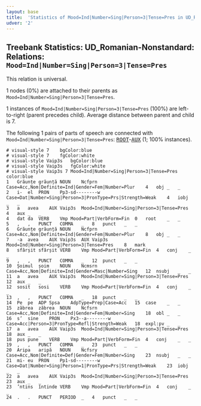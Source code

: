 ```yaml
---
layout: base
title:  'Statistics of Mood=Ind|Number=Sing|Person=3|Tense=Pres in UD_Romanian-Nonstandard'
udver: '2'
---
```


## Treebank Statistics: UD_Romanian-Nonstandard: Relations: `Mood=Ind|Number=Sing|Person=3|Tense=Pres`

This relation is universal.

1 nodes (0%) are attached to their parents as `Mood=Ind|Number=Sing|Person=3|Tense=Pres`.

1 instances of `Mood=Ind|Number=Sing|Person=3|Tense=Pres` (100%) are left-to-right (parent precedes child).
Average distance between parent and child is 7.

The following 1 pairs of parts of speech are connected with `Mood=Ind|Number=Sing|Person=3|Tense=Pres`: <tt><a href="ro_nonstandard-dep-ROOT.html">ROOT</a></tt>-<tt><a href="ro_nonstandard-feat-AUX.html">AUX</a></tt> (1; 100% instances).


~~~ conllu
# visual-style 7	bgColor:blue
# visual-style 7	fgColor:white
# visual-style Vaip3s	bgColor:blue
# visual-style Vaip3s	fgColor:white
# visual-style Vaip3s 7 Mood=Ind|Number=Sing|Person=3|Tense=Pres	color:blue
1	Grăunțe	grăunță	NOUN	Ncfprn	Case=Acc,Nom|Definite=Ind|Gender=Fem|Number=Plur	4	obj	_	_
2	i-	el	PRON	Pp3-sd--------w 	Case=Dat|Number=Sing|Person=3|PronType=Prs|Strength=Weak	4	iobj	_	_
3	a	avea	AUX	Vaip3s	Mood=Ind|Number=Sing|Person=3|Tense=Pres	4	aux	_	_
4	dat	da	VERB	Vmp	Mood=Part|VerbForm=Fin	0	root	_	_
5	,	,	PUNCT	COMMA	_	8	punct	_	_
6	Grăunțe	grăunță	NOUN	Ncfprn	Case=Acc,Nom|Definite=Ind|Gender=Fem|Number=Plur	8	obj	_	_
7	-a	avea	AUX	Vaip3s	AUX	Vaip3s	Mood=Ind|Number=Sing|Person=3|Tense=Pres	8	mark
8	sfârșit	sfârșit	VERB	Vmp	Mood=Part|VerbForm=Fin	4	conj	_	_
9	,	,	PUNCT	COMMA	_	12	punct	_	_
10	Șoimul	șoim	NOUN	Ncmsrn	Case=Acc,Nom|Definite=Ind|Gender=Masc|Number=Sing	12	nsubj	_	_
11	a	avea	AUX	Vaip3s	Mood=Ind|Number=Sing|Person=3|Tense=Pres	12	aux	_	_
12	sosit	sosi	VERB	Vmp	Mood=Part|VerbForm=Fin	4	conj	_	_
13	,	,	PUNCT	COMMA	_	18	punct	_	_
14	Pe	pe	ADP	Spsa	AdpType=Prep|Case=Acc	15	case	_	_
15	zăbrea	zăbrea	NOUN	Ncfsrn	Case=Acc,Nom|Definite=Ind|Gender=Fem|Number=Sing	18	obl	_	_
16	s’	sine	PRON	Px3--a--------w	Case=Acc|Person=3|PronType=Refl|Strength=Weak	18	expl:pv	_	_
17	a	avea	AUX	Vaip3s	Mood=Ind|Number=Sing|Person=3|Tense=Pres	18	aux	_	_
18	pus	pune	VERB	Vmp	Mood=Part|VerbForm=Fin	4	conj	_	_
19	,	,	PUNCT	COMMA	_	23	punct	_	_
20	Aripa	aripă	NOUN	Ncfsry	Case=Acc,Nom|Definite=Def|Gender=Fem|Number=Sing	23	nsubj	_	_
21	mi-	eu	PRON	Pp1-sd--------w	Case=Dat|Number=Sing|Person=1|PronType=Prs|Strength=Weak	23	iobj	_	_
22	a	avea	AUX	Vaip3s	Mood=Ind|Number=Sing|Person=3|Tense=Pres	23	aux	_	_
23	’ntins	întinde	VERB	Vmp	Mood=Part|VerbForm=Fin	4	conj	_	_
24	.	.	PUNCT	PERIOD	_	4	punct	_	_

~~~



